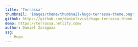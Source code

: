 ```yaml
---
title: 'Terrassa'
thumbnail: 'images/theme/thumbnail/hugo-terrassa-theme.png'
github: https://github.com/danielkvist/hugo-terrassa-theme
demo: https://terrassa.netlify.com/
author: Daniel Zaragoza
ssg:
  - Hugo
---
```

